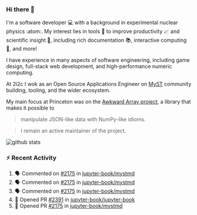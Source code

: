 ### Hi there 👋 

I'm a software developer 💻 with a background in experimental nuclear physics :atom:. My interest lies in tools :wrench: to improve productivity :chart_with_upwards_trend: and scientific insight :telescope:, including rich documentation 📚, interactive computing 🧮, and more! 

I have experience in many aspects of software engineering, including game design, full-stack web development, and high-performance numeric computing. 

At 2i2c I wok as an Open Source Applications Engineer on [MyST](https://github.com/jupyter-book/mystmd) community building, tooling, and the wider ecosystem. 

My main focus at Princeton was on the [Awkward Array project](awkward-array.org/), a library that makes it possible to 
> manipulate JSON-like data with NumPy-like idioms.

> I remain an active maintainer of the project. 

![github stats](https://github-readme-stats.vercel.app/api?username=agoose77&show_icons=true&hide_rank=true&hide_title=true&bg_color=30,e76445,904e95&text_color=efe3ec&icon_color=efe3ec)
<!--
**agoose77/agoose77** is a ✨ _special_ ✨ repository because its `README.md` (this file) appears on your GitHub profile.

Here are some ideas to get you started:

- 🔭 I’m currently working on ...
- 🌱 I’m currently learning ...
- 👯 I’m looking to collaborate on ...
- 🤔 I’m looking for help with ...
- 💬 Ask me about ...
- 📫 How to reach me: ...
- 😄 Pronouns: ...
- ⚡ Fun fact: ...
-->

### :zap: Recent Activity

<!--START_SECTION:activity-->
1. 🗣 Commented on [#2175](https://github.com/jupyter-book/mystmd/pull/2175#issuecomment-3077556532) in [jupyter-book/mystmd](https://github.com/jupyter-book/mystmd)
2. 🗣 Commented on [#2175](https://github.com/jupyter-book/mystmd/pull/2175#issuecomment-3077520800) in [jupyter-book/mystmd](https://github.com/jupyter-book/mystmd)
3. 🗣 Commented on [#2175](https://github.com/jupyter-book/mystmd/pull/2175#issuecomment-3077447920) in [jupyter-book/mystmd](https://github.com/jupyter-book/mystmd)
4. 💪 Opened PR [#2391](https://github.com/jupyter-book/jupyter-book/pull/2391) in [jupyter-book/jupyter-book](https://github.com/jupyter-book/jupyter-book)
5. 💪 Opened PR [#2175](https://github.com/jupyter-book/mystmd/pull/2175) in [jupyter-book/mystmd](https://github.com/jupyter-book/mystmd)
<!--END_SECTION:activity-->
